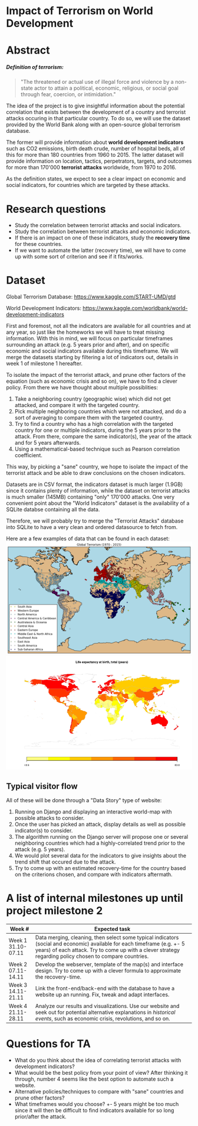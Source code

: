 # Impact of Terrorism on World Development

# Abstract
##### Definition of terrorism:
>"The threatened or actual use of illegal force and violence by a non-state actor to attain a political, economic, religious, or social goal through fear, coercion, or intimidation."

The idea of the project is to give insightful information about the potential correlation that exists between the development of a country and terrorist attacks occuring in that particular country. To do so, we will use the dataset provided by the World Bank along with an open-source global terrorism database.

The former will provide information about **world development indicators** such as CO2 emissions, birth death crude, number of hospital beds, all of this for more than 180 countries from 1960 to 2015. The latter dataset will provide information on location, tactics, perpetrators, targets, and outcomes for more than 170'000 **terrorist attacks** worldwide, from 1970 to 2016.

As the definition states, we expect to see a clear impact on economic and social indicators, for countries which are targeted by these attacks.

# Research questions
- Study the correlation between terrorist attacks and social indicators.
- Study the correlation between terrorist attacks and economic indicators.
- If there is an impact on one of these indicators, study the **recovery time** for these countries.
- If we want to automate the latter (recovery time), we will have to come up with some sort of criterion and see if it fits/works.

# Dataset
Global Terrorism Database: https://www.kaggle.com/START-UMD/gtd

World Development Indicators: https://www.kaggle.com/worldbank/world-development-indicators


First and foremost, not all the indicators are available for all countries and at any year, so just like the homeworks we will have to treat missing information. With this in mind, we will focus on particular timeframes surrounding an attack (e.g. 5 years prior and after), and on specific economic and social indicators available during this timeframe. We will merge the datasets starting by filtering a lot of indicators out, details in week 1 of milestone 1 hereafter.

To isolate the impact of the terrorist attack, and prune other factors of the equation (such as economic crisis and so on), we have to find a clever policy. From there we have thought about multiple possiblities:
1. Take a neighboring country (geographic wise) which did not get attacked, and compare it with the targeted country.
2. Pick multiple neighboring countries which were not attacked, and do a sort of averaging to compare them with the targeted country.
3. Try to find a country who has a high correlation with the targeted country for one or multiple indicators, during the 5 years prior to the attack. From there, compare the same indicator(s), the year of the attack and for 5 years afterwards.
4. Using a mathematical-based technique such as Pearson correlation coefficient.

This way, by picking a "sane" country, we hope to isolate the impact of the terrorist attack and be able to draw conclusions on the chosen indicators.

Datasets are in CSV format, the indicators dataset is much larger (1.9GB) since it contains plenty of information, while the dataset on terrorist attacks is much smaller (145MB) containing "only" 170'000 attacks. One very convenient point about the "World Indicators" dataset is the availability of a SQLite databse containing all the data.

Therefore, we will probably try to merge the "Terrorist Attacks" database into SQLite to have a very clean and ordered datasource to fetch from.

Here are a few examples of data that can be found in each dataset:
![Terrorism map](terrorism_map.png)
![Life expectancy map](life_expectancy_map.png)

## Typical visitor flow
All of these will be done through a "Data Story" type of website:
1. Running on Django and displaying an interactive world-map with possible attacks to consider.
2. Once the user has picked an attack, display details as well as possible indicator(s) to consider.
3. The algorithm running on the Django server will propose one or several neighboring countries which had a highly-correlated trend prior to the attack (e.g. 5 years).
4. We would plot several data for the indicators to give insights about the trend shift that occured due to the attack.
5. Try to come up with an estimated recovery-time for the country based on the criterions chosen, and compare with indicators aftermath.

# A list of internal milestones up until project milestone 2
|Week #|Expected task|
|---|---|
|Week 1<br>31.10-07.11|Data merging, cleaning, then select some typical indicators (social and economic) available for each timeframe (e.g. +- 5 years) of each attack. Try to come up with a clever strategy regarding policy chosen to compare countries.|
|Week 2<br>07.11-14.11|Develop the webserver, template of the map(s) and interface design. Try to come up with a clever formula to approximate the recovery-time.|
|Week 3<br>14.11-21.11|Link the front-end/back-end with the database to have a website up an running. Fix, tweak and adapt interfaces.|
|Week 4<br>21.11-28.11|Analyze our results and visualizations. Use our website and seek out for potential alternative explanations in *historical events*, such as economic crisis, revolutions, and so on.|

# Questions for TA
- What do you think about the idea of correlating terrorist attacks with development indicators?
- What would be the best policy from your point of view? After thinking it through, number 4 seems like the best option to automate such a website.
- Alternative policies/techniques to compare with "sane" countries and prune other factors?
- What timeframes would you choose? +- 5 years might be too much since it will then be difficult to find indicators available for so long prior/after the attack.
